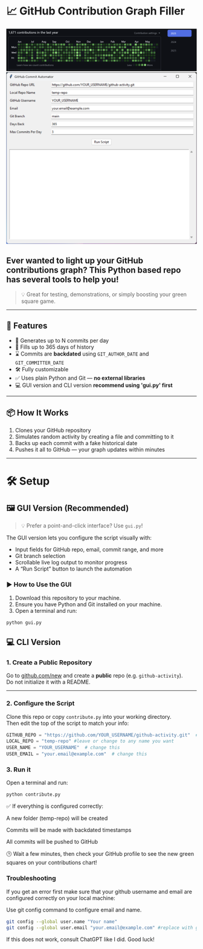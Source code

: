 # 📈 GitHub Contribution Graph Filler

![Github Contributions Screenshot](https://github.com/CARay1502/contributions-chart-generator/blob/main/Screenshot%202025-05-26%20111042.png)
![Github Contributions GUI Screenshot](https://github.com/CARay1502/contributions-chart-generator/blob/main/GUI%20Screenshot.png)

Ever wanted to light up your GitHub contributions graph? This Python based repo has several tools to help you!
- 

> 💡 Great for testing, demonstrations, or simply boosting your green square game.

---

## 🚀 Features

- 🔁 Generates up to N commits per day
- 📅 Fills up to 365 days of history
- ⌛ Commits are **backdated** using `GIT_AUTHOR_DATE` and `GIT_COMMITTER_DATE`
- 🛠️ Fully customizable
- ✅ Uses plain Python and Git — **no external libraries**
- 💻 GUI version and CLI version **recommend using 'gui.py' first**

---

## 📦 How It Works

1. Clones your GitHub repository
2. Simulates random activity by creating a file and committing to it
3. Backs up each commit with a fake historical date
4. Pushes it all to GitHub — your graph updates within minutes

---

# 🛠️ Setup

## 🖼️ GUI Version (Recommended)

> 💡 Prefer a point-and-click interface? Use `gui.py`!

The GUI version lets you configure the script visually with:
- Input fields for GitHub repo, email, commit range, and more
- Git branch selection
- Scrollable live log output to monitor progress
- A “Run Script” button to launch the automation

### ▶️ How to Use the GUI

1. Download this repository to your machine. 
2. Ensure you have Python and Git installed on your machine.
3. Open a terminal and run:

```bash
python gui.py
```

## 💻 CLI Version 

### 1. Create a Public Repository

Go to [github.com/new](https://github.com/new) and create a **public** repo (e.g. `github-activity`).  
Do not initialize it with a README.

---

### 2. Configure the Script

Clone this repo or copy `contribute.py` into your working directory.  
Then edit the top of the script to match your info:

```python
GITHUB_REPO = "https://github.com/YOUR_USERNAME/github-activity.git"  # change this to repo url
LOCAL_REPO = "temp-repo" #leave or change to any name you want
USER_NAME = "YOUR_USERNAME"  # change this 
USER_EMAIL = "your.email@example.com"  # change this
```

### 3. Run it 

Open a terminal and run:

```python
python contribute.py
```

✅ If everything is configured correctly:

A new folder (temp-repo) will be created

Commits will be made with backdated timestamps

All commits will be pushed to GitHub

🕒 Wait a few minutes, then check your GitHub profile to see the new green squares on your contributions chart!

### Troubleshooting

If you get an error first make sure that your github username and email are configured correctly on your local machine: 

Use git config command to configure email and name. 
```bash
git config --global user.name "Your name"
git config --global user.email "your.email@example.com" #replace with github profile email
```

If this does not work, consult ChatGPT like I did. Good luck! 
